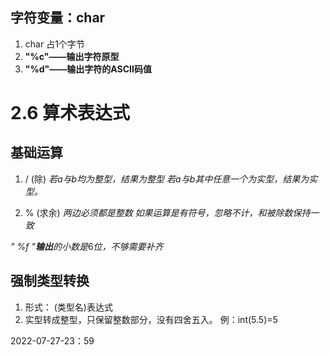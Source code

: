 ## 字符变量：char
1. char 占1个字节
2. **"%c"——输出字符原型**
3. **"%d"——输出字符的ASCII码值**


#  2.6 算术表达式

## 基础运算
1. / (除)
*若a与b均为整型，结果为整型*
*若a与b其中任意一个为实型，结果为实型。*


2. % (求余)
*两边必须都是整数*
*如果运算是有符号，忽略不计，和被除数保持一致*

*" %f "**输出**的小数是*6*位，不够需要补齐*

## 强制类型转换
1. 形式： (类型名)表达式
2. 实型转成整型，只保留整数部分，没有四舍五入。
例：int(5.5)=5

2022-07-27-23：59
